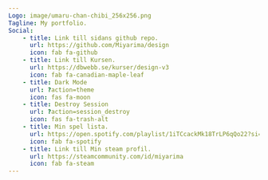 ```yaml
---
Logo: image/umaru-chan-chibi_256x256.png
Tagline: My portfolio.
Social:
    - title: Link till sidans github repo.
      url: https://github.com/Miyarima/design
      icon: fab fa-github
    - title: Link till Kursen.
      url: https://dbwebb.se/kurser/design-v3
      icon: fab fa-canadian-maple-leaf
    - title: Dark Mode
      url: ?action=theme
      icon: fas fa-moon
    - title: Destroy Session
      url: ?action=session_destroy
      icon: fas fa-trash-alt
    - title: Min spel lista.
      url: https://open.spotify.com/playlist/1iTCcackMk18TrLP6qQo22?si=f7af40538eaa43b4=1
      icon: fab fa-spotify
    - title: Link till Min steam profil.
      url: https://steamcommunity.com/id/miyarima
      icon: fab fa-steam   
---
```


